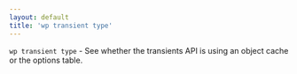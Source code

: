 ```yaml
---
layout: default
title: 'wp transient type'
---
```


`wp transient type` - See whether the transients API is using an object cache or the options table.



